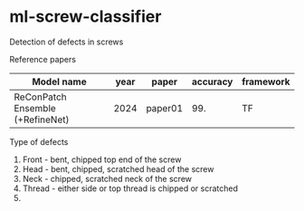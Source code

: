 # ml-screw-classifier
Detection of defects in screws




Reference papers

| Model name                        | year | paper   | accuracy | framework |
|-----------------------------------|------|---------|----------|-----------|
| ReConPatch Ensemble (+RefineNet)  | 2024 | paper01 | 99.      | TF        |


Type of defects
1. Front - bent, chipped top end of the screw 
2. Head - bent, chipped, scratched head of the screw
3. Neck - chipped, scratched neck of the screw
4. Thread - either side or top thread is chipped or scratched
5. 